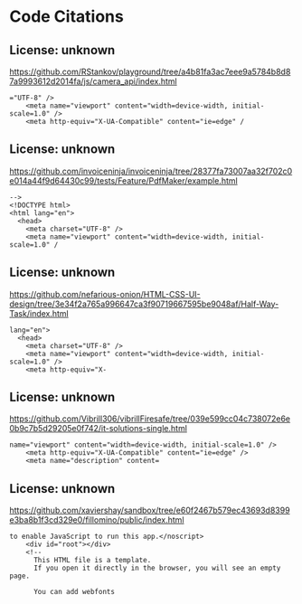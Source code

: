 # Code Citations

## License: unknown
https://github.com/RStankov/playground/tree/a4b81fa3ac7eee9a5784b8d87a9993612d2014fa/js/camera_api/index.html

```
="UTF-8" />
    <meta name="viewport" content="width=device-width, initial-scale=1.0" />
    <meta http-equiv="X-UA-Compatible" content="ie=edge" /
```


## License: unknown
https://github.com/invoiceninja/invoiceninja/tree/28377fa73007aa32f702c0e014a44f9d64430c99/tests/Feature/PdfMaker/example.html

```
-->
<!DOCTYPE html>
<html lang="en">
  <head>
    <meta charset="UTF-8" />
    <meta name="viewport" content="width=device-width, initial-scale=1.0" /
```


## License: unknown
https://github.com/nefarious-onion/HTML-CSS-UI-design/tree/3e34f2a765a996647ca3f90719667595be9048af/Half-Way-Task/index.html

```
lang="en">
  <head>
    <meta charset="UTF-8" />
    <meta name="viewport" content="width=device-width, initial-scale=1.0" />
    <meta http-equiv="X-
```


## License: unknown
https://github.com/Vibrill306/vibrillFiresafe/tree/039e599cc04c738072e6e0b9c7b5d29205e0f742/it-solutions-single.html

```
name="viewport" content="width=device-width, initial-scale=1.0" />
    <meta http-equiv="X-UA-Compatible" content="ie=edge" />
    <meta name="description" content=
```


## License: unknown
https://github.com/xaviershay/sandbox/tree/e60f2467b579ec43693d8399e3ba8b1f3cd329e0/fillomino/public/index.html

```
to enable JavaScript to run this app.</noscript>
    <div id="root"></div>
    <!--
      This HTML file is a template.
      If you open it directly in the browser, you will see an empty page.

      You can add webfonts
```

